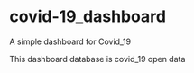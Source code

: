 # covid-19_dashboard
A simple dashboard for Covid_19

This dashboard database is covid_19 open data
